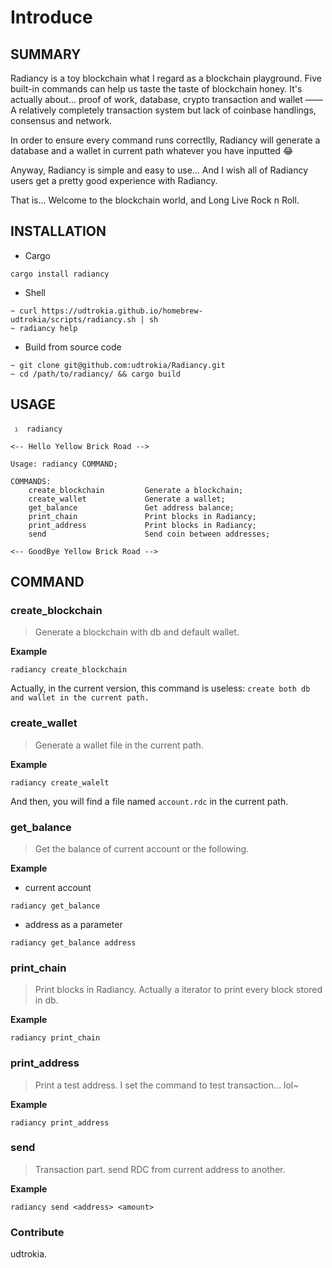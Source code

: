 # Introduce



## SUMMARY



Radiancy is a toy blockchain what I regard as a blockchain playground. Five built-in commands can help us taste the taste of  blockchain honey. It's actually about... proof of work, database, crypto transaction and wallet —— A relatively completely transaction system but lack of coinbase handlings, consensus and network.

In order to ensure every command runs correctlly, Radiancy will generate a database and a wallet in current path whatever you have inputted 😂

Anyway, Radiancy is simple and easy to use... And I wish all of Radiancy users get a pretty good experience with Radiancy.

That is... Welcome to the blockchain world,  and Long Live Rock n Roll.



## INSTALLATION

+ Cargo

```
cargo install radiancy 
```

+ Shell

```
~ curl https://udtrokia.github.io/homebrew-udtrokia/scripts/radiancy.sh | sh 
~ radiancy help
```



+ Build from source code

```
~ git clone git@github.com:udtrokia/Radiancy.git
~ cd /path/to/radiancy/ && cargo build
```



## USAGE



```
 ℷ  radiancy

<-- Hello Yellow Brick Road -->

Usage: radiancy COMMAND;

COMMANDS:
    create_blockchain         Generate a blockchain;
    create_wallet             Generate a wallet;
    get_balance               Get address balance;
    print_chain               Print blocks in Radiancy;
    print_address             Print blocks in Radiancy;
    send                      Send coin between addresses;

<-- GoodBye Yellow Brick Road -->
```





## COMMAND



### create_blockchain

> Generate a blockchain with db and default wallet.



__Example__

```
radiancy create_blockchain
```

Actually, in the current version, this command is useless: `create both db and wallet in the current path.`



### create_wallet

> Generate a wallet file in the current path.



__Example__

```
radiancy create_walelt
```

And then, you will find a file named `account.rdc` in the current path.



### get_balance 

> Get the balance of current account or the following.



__Example__

+ current account

```
radiancy get_balance
```

+ address as a parameter

```
radiancy get_balance address
```



### print_chain

> Print blocks in Radiancy. Actually a iterator to print every block stored in db.



__Example__

```
radiancy print_chain
```

### print_address

> Print a test address. I set the command to test transaction... lol~



__Example__

```
radiancy print_address
```



### send

> Transaction part. send RDC from current address to another.



__Example__

```
radiancy send <address> <amount>
```



### Contribute



udtrokia.



  


